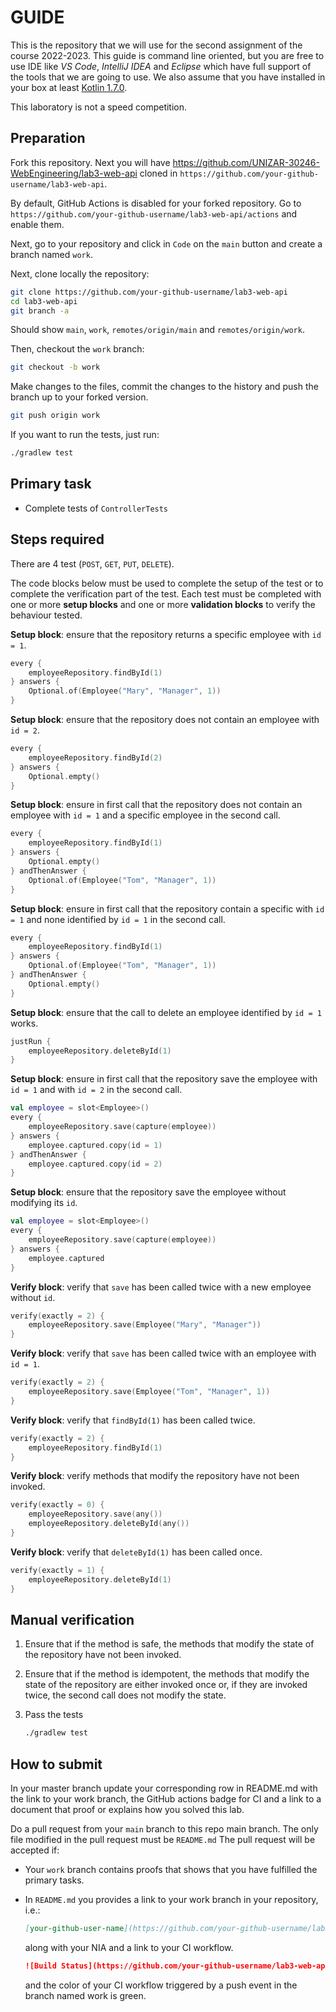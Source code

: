 # GUIDE

This is the repository that we will use for the second assignment of the course 2022-2023. This guide is command line oriented, but you are free to use IDE like _VS Code_, _IntelliJ IDEA_ and _Eclipse_ which have full support of the tools that we are going to use. We also assume that you have installed in your box at least [Kotlin 1.7.0](https://kotlinlang.org/docs/getting-started.html#install-kotlin).

This laboratory is not a speed competition.

## Preparation

Fork this repository.
Next you will have <https://github.com/UNIZAR-30246-WebEngineering/lab3-web-api> cloned in `https://github.com/your-github-username/lab3-web-api`.

By default, GitHub Actions is disabled for your forked repository.
Go to `https://github.com/your-github-username/lab3-web-api/actions` and enable them.

Next, go to your repository and click in `Code` on the `main` button and create a branch named `work`.

Next, clone locally the repository:

```bash
git clone https://github.com/your-github-username/lab3-web-api
cd lab3-web-api
git branch -a
```

Should show `main`, `work`, `remotes/origin/main` and `remotes/origin/work`.

Then, checkout the `work` branch:

```bash
git checkout -b work
```

Make changes to the files, commit the changes to the history and push the branch up to your forked version.

```bash
git push origin work
```

If you want to run the tests, just run:

```bash
./gradlew test
```

## Primary task

- Complete tests of `ControllerTests`

## Steps required

There are 4 test (`POST`, `GET`, `PUT`, `DELETE`).

The code blocks below must be used to complete the setup of the test or to complete the verification part of the test.
Each test must be completed with one or more **setup blocks** and one or more **validation blocks** to verify the behaviour tested.

**Setup block**: ensure that the repository returns a specific employee with `id = 1`.

```kotlin
every {
    employeeRepository.findById(1)
} answers {
    Optional.of(Employee("Mary", "Manager", 1))
}
```

**Setup block**: ensure that the repository does not contain an employee with `id = 2`.

```kotlin
every {
    employeeRepository.findById(2)
} answers {
    Optional.empty()
}
```

**Setup block**: ensure in first call that the repository does not contain an employee with `id = 1` and a specific employee in the second call.

```kotlin
every {
    employeeRepository.findById(1)
} answers {
    Optional.empty()
} andThenAnswer {
    Optional.of(Employee("Tom", "Manager", 1))
}
```

**Setup block**: ensure in first call that the repository contain a specific with `id = 1` and none identified by `id = 1` in the second call.

```kotlin
every {
    employeeRepository.findById(1)
} answers {
    Optional.of(Employee("Tom", "Manager", 1))
} andThenAnswer {
    Optional.empty()
}
```

**Setup block**: ensure that the call to delete an employee identified by `id = 1` works.

```kotlin
justRun {
    employeeRepository.deleteById(1)
}
```

**Setup block**: ensure in first call that the repository save the employee with `id = 1` and with `id = 2` in the second call.

```kotlin
val employee = slot<Employee>()
every {
    employeeRepository.save(capture(employee))
} answers {
    employee.captured.copy(id = 1)
} andThenAnswer {
    employee.captured.copy(id = 2)
}
```

**Setup block**: ensure that the repository save the employee without modifying its `id`.

```kotlin
val employee = slot<Employee>()
every {
    employeeRepository.save(capture(employee))
} answers {
    employee.captured
}
```

**Verify block**: verify that `save` has been called twice with a new employee without `id`.

```kotlin
verify(exactly = 2) {
    employeeRepository.save(Employee("Mary", "Manager"))
}
```

**Verify block**: verify that `save` has been called twice with an employee with `id = 1`.

```kotlin
verify(exactly = 2) {
    employeeRepository.save(Employee("Tom", "Manager", 1))
}
```

**Verify block**: verify that `findById(1)` has been called twice.

```kotlin
verify(exactly = 2) {
    employeeRepository.findById(1)
}
```

**Verify block**: verify methods that modify the repository have not been invoked.

```kotlin
verify(exactly = 0) {
    employeeRepository.save(any())
    employeeRepository.deleteById(any())
}
```

**Verify block**: verify that `deleteById(1)` has been called once.

```kotlin
verify(exactly = 1) {
    employeeRepository.deleteById(1)
}
```

## Manual verification

1. Ensure that if the method is safe, the methods that modify the state of the repository have not been invoked.

2. Ensure that if the method is idempotent, the methods that modify the state of the repository are either invoked once or, if they are invoked twice, the second call does not modify the state.

3. Pass the tests

   ```sh
   ./gradlew test  
   ```

## How to submit

In your master branch update your corresponding row in README.md with the link to your work branch, the GitHub actions badge for CI and a link to a document that proof or explains how you solved this lab.

Do a pull request from your `main` branch to this repo main branch.
The only file modified in the pull request must be `README.md`
The pull request will be accepted if:

- Your `work` branch contains proofs that shows that you have fulfilled the primary tasks.
- In `README.md` you provides a link to your work branch in your repository, i.e.:

  ```md
  [your-github-user-name](https://github.com/your-github-username/lab3-web-api/tree/work)
  ```

  along with your NIA and a link to your CI workflow.

  ```md
  ![Build Status](https://github.com/your-github-username/lab3-web-api/actions/workflows/CI.yml/badge.svg?branch=work&event=push)](https://github.com/your-github-username/lab3-web-api/actions/workflows/CI.yml)  
  ```

  and the color of your CI workflow triggered by a push event in the branch named work is green.
